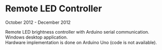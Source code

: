 # Remote LED Controller

October 2012 - December 2012

Remote LED brightness controller with Arduino serial communication. Windows desktop application.<br />
Hardware implementation is done on Arduino Uno (code is not available).
